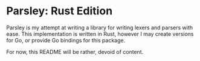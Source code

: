 # Parsley: Rust Edition

Parsley is my attempt at writing a library for writing lexers and parsers with ease. This implementation is written in Rust, however I may create versions for Go, or provide Go bindings for this package.

For now, this README will be rather, devoid of content.